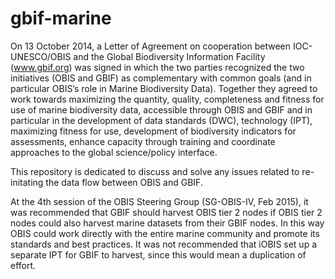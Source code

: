 # gbif-marine

On 13 October 2014, a Letter of Agreement on cooperation between IOC-UNESCO/OBIS and the Global Biodiversity Information Facility (www.gbif.org) was signed in which the two parties recognized the two initiatives (OBIS and GBIF) as complementary with common goals (and in particular OBIS’s role in Marine Biodiversity Data). Together they agreed to work towards maximizing the quantity, quality, completeness and fitness for use of marine biodiversity data, accessible through OBIS and GBIF and in particular in the development of data standards (DWC), technology (IPT), maximizing fitness for use, development of biodiversity indicators for assessments, enhance capacity through training and coordinate approaches to the global science/policy interface. 

This repository is dedicated to discuss and solve any issues related to re-initating the data flow between OBIS and GBIF. 

At the 4th session of the OBIS Steering Group (SG-OBIS-IV, Feb 2015), it was recommended that GBIF should harvest OBIS tier 2 nodes if OBIS tier 2 nodes could also harvest marine datasets from their GBIF nodes. In this way OBIS could work directly with the entire marine community and promote its standards and best practices. It was not recommended that iOBIS set up a separate IPT for GBIF to harvest, since this would mean a duplication of effort.  
